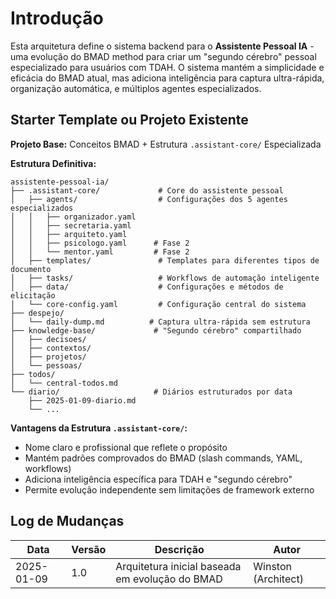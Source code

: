# Introdução

Esta arquitetura define o sistema backend para o **Assistente Pessoal IA** - uma evolução do BMAD method para criar um "segundo cérebro" pessoal especializado para usuários com TDAH. O sistema mantém a simplicidade e eficácia do BMAD atual, mas adiciona inteligência para captura ultra-rápida, organização automática, e múltiplos agentes especializados.

## Starter Template ou Projeto Existente

**Projeto Base:** Conceitos BMAD + Estrutura `.assistant-core/` Especializada

**Estrutura Definitiva:**
```
assistente-pessoal-ia/
├── .assistant-core/             # Core do assistente pessoal
│   ├── agents/                  # Configurações dos 5 agentes especializados
│   │   ├── organizador.yaml
│   │   ├── secretaria.yaml
│   │   ├── arquiteto.yaml
│   │   ├── psicologo.yaml      # Fase 2
│   │   └── mentor.yaml         # Fase 2
│   ├── templates/               # Templates para diferentes tipos de documento
│   ├── tasks/                   # Workflows de automação inteligente
│   ├── data/                    # Configurações e métodos de elicitação
│   └── core-config.yaml         # Configuração central do sistema
├── despejo/
│   └── daily-dump.md          # Captura ultra-rápida sem estrutura
├── knowledge-base/             # "Segundo cérebro" compartilhado
│   ├── decisoes/
│   ├── contextos/
│   ├── projetos/
│   └── pessoas/
├── todos/
│   └── central-todos.md
└── diario/                     # Diários estruturados por data
    ├── 2025-01-09-diario.md
    └── ...
```

**Vantagens da Estrutura `.assistant-core/`:**
- Nome claro e profissional que reflete o propósito
- Mantém padrões comprovados do BMAD (slash commands, YAML, workflows)
- Adiciona inteligência específica para TDAH e "segundo cérebro"
- Permite evolução independente sem limitações de framework externo

## Log de Mudanças

| Data | Versão | Descrição | Autor |
|------|---------|-----------|-------|
| 2025-01-09 | 1.0 | Arquitetura inicial baseada em evolução do BMAD | Winston (Architect) |
